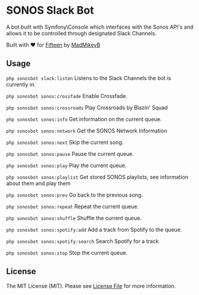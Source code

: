 # SONOS Slack Bot

A bot built with Symfony\Console which interfaces with the Sonos API's and allows it to be controlled through designated Slack Channels.

Built with ❤️ for [Fifteen](https://www.fifteendesign.co.uk) by [MadMikeyB](http://mikeylicio.us)

## Usage


`php sonosbot slack:listen`
Listens to the Slack Channels the bot is currently in.

`php sonosbot sonos:crossfade`
Enable Crossfade.

`php sonosbot sonos:crossroads`
Play Crossroads by Blazin' Squad

`php sonosbot sonos:info`
Get information on the current queue.

`php sonosbot sonos:network`
Get the SONOS Network Information

`php sonosbot sonos:next`
Skip the current song.

`php sonosbot sonos:pause`
Pause the current queue.

`php sonosbot sonos:play`
Play the current queue.

`php sonosbot sonos:playlist`
Get stored SONOS playlists, see information about them and play them

`php sonosbot sonos:prev`
Go back to the previous song.

`php sonosbot sonos:repeat`
Repeat the current queue.

`php sonosbot sonos:shuffle`
Shuffle the current queue.

`php sonosbot sonos:spotify:add`
Add a track from Spotify to the queue.

`php sonosbot sonos:spotify:search`
Search Spotify for a track

`php sonosbot sonos:stop`
Stop the current queue.


## License

The MIT License (MIT). Please see [License File](LICENSE.md) for more information.
